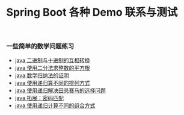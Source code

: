 Spring Boot 各种 Demo 联系与测试
====

<br/>

### 一些简单的数学问题练习

* [java 二进制与十进制的互相转换](https://github.com/laofeijunfeng/demo/commit/681894f2b82071a0b1dd8dcc43f9b61fb8e9ef35)
* [java 使用二分法求整数的平方根](https://github.com/laofeijunfeng/demo/commit/089f58423e3bbe91b738fdeb0d0bd704c571fb10)
* [java 数学归纳法的证明](https://github.com/laofeijunfeng/demo/commit/dbbaabf3e4342a84483323022e778b4581689b6a)
* [java 使用递归算不同的排列方式](https://github.com/laofeijunfeng/demo/commit/28b99b18e1f4ed1049c7956e1ce9bf9697c9b40a)
* [java 使用递归解决田忌赛马的选择问题](https://github.com/laofeijunfeng/demo/commit/8f4af5fd054ab7961844934de21ed8303fce01d1)
* [java 拓展：密码匹配](https://github.com/laofeijunfeng/demo/commit/42858ef2937b3f23531c3e1901d8ac6fa874ae8f)
* [java 使用递归计算不同的组合方式](https://github.com/laofeijunfeng/demo/commit/ceba4cad2440ca28e66388048025a5b724487aa4)

